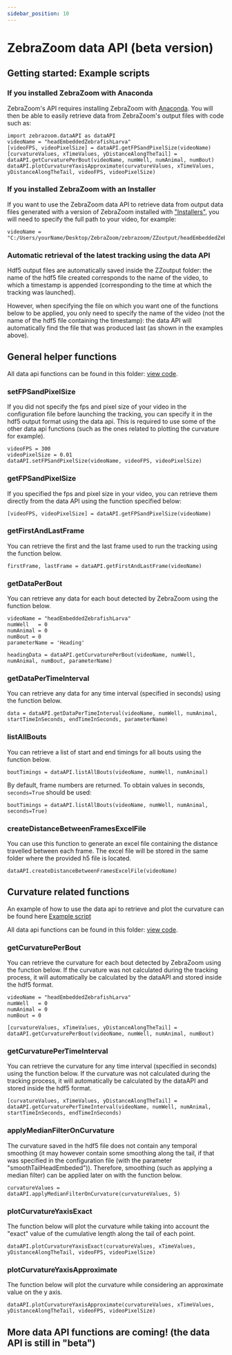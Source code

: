```yaml
---
sidebar_position: 10
---
```


# ZebraZoom data API (beta version)

## Getting started: Example scripts

### If you installed ZebraZoom with Anaconda

ZebraZoom's API requires installing ZebraZoom with [Anaconda](/docs/gettingStarted/installation#general-method). You will then be able to easily retrieve data from ZebraZoom's output files with code such as:

```
import zebrazoom.dataAPI as dataAPI
videoName = "headEmbeddedZebrafishLarva"
[videoFPS, videoPixelSize] = dataAPI.getFPSandPixelSize(videoName)
[curvatureValues, xTimeValues, yDistanceAlongTheTail] = dataAPI.getCurvaturePerBout(videoName, numWell, numAnimal, numBout)
dataAPI.plotCurvatureYaxisApproximate(curvatureValues, xTimeValues, yDistanceAlongTheTail, videoFPS, videoPixelSize)
```

### If you installed ZebraZoom with an Installer

If you want to use the ZebraZoom data API to retrieve data from output data files generated with a version of ZebraZoom installed with ["Installers"](/docs/gettingStarted/installation#using-installers-recommended-method), you will need to specify the full path to your video, for example:

```
videoName = "C:/Users/yourName/Desktop/ZebraZoom/zebrazoom/ZZoutput/headEmbeddedZebrafishLarva"
```

### Automatic retrieval of the latest tracking using the data API

Hdf5 output files are automatically saved inside the ZZoutput folder: the name of the hdf5 file created corresponds to the name of the video, to which a timestamp is appended (corresponding to the time at which the tracking was launched).

However, when specifying the file on which you want one of the functions below to be applied, you only need to specify the name of the video (not the name of the hdf5 file containing the timestamp): the data API will automatically find the file that was produced last (as shown in the examples above).


## General helper functions

All data api functions can be found in this folder: [view code](https://github.com/oliviermirat/ZebraZoom/tree/master/zebrazoom/dataAPI).

### setFPSandPixelSize

If you did not specify the fps and pixel size of your video in the configuration file before launching the tracking, you can specify it in the hdf5 output format using the data api. This is required to use some of the other data api functions (such as the ones related to plotting the curvature for example).

```
videoFPS = 300
videoPixelSize = 0.01
dataAPI.setFPSandPixelSize(videoName, videoFPS, videoPixelSize)
```

### getFPSandPixelSize

If you specified the fps and pixel size in your video, you can retrieve them directly from the data API using the function specified below:

```
[videoFPS, videoPixelSize] = dataAPI.getFPSandPixelSize(videoName)
```

### getFirstAndLastFrame

You can retrieve the first and the last frame used to run the tracking using the function below.

```
firstFrame, lastFrame = dataAPI.getFirstAndLastFrame(videoName)
```

### getDataPerBout

You can retrieve any data for each bout detected by ZebraZoom using the function below.

```
videoName = "headEmbeddedZebrafishLarva"
numWell   = 0
numAnimal = 0
numBout = 0
parameterName = 'Heading'

headingData = dataAPI.getCurvaturePerBout(videoName, numWell, numAnimal, numBout, parameterName)
```

### getDataPerTimeInterval

You can retrieve any data for any time interval (specified in seconds) using the function below.

```
data = dataAPI.getDataPerTimeInterval(videoName, numWell, numAnimal, startTimeInSeconds, endTimeInSeconds, parameterName)
```

### listAllBouts

You can retrieve a list of start and end timings for all bouts using the function below.

```
boutTimings = dataAPI.listAllBouts(videoName, numWell, numAnimal)
```

By default, frame numbers are returned. To obtain values in seconds, `seconds=True` should be used:

```
boutTimings = dataAPI.listAllBouts(videoName, numWell, numAnimal, seconds=True)
```

### createDistanceBetweenFramesExcelFile

You can use this function to generate an excel file containing the distance travelled between each frame. The excel file will be stored in the same folder where the provided h5 file is located.

```
dataAPI.createDistanceBetweenFramesExcelFile(videoName)
```

## Curvature related functions

An example of how to use the data api to retrieve and plot the curvature can be found here [Example script](https://github.com/oliviermirat/ZebraZoom/blob/master/readAndAnalyzeZZoutputWithPython/exampleDataAPI_curvature.py)

All data api functions can be found in this folder: [view code](https://github.com/oliviermirat/ZebraZoom/tree/master/zebrazoom/dataAPI).

### getCurvaturePerBout

You can retrieve the curvature for each bout detected by ZebraZoom using the function below. If the curvature was not calculated during the tracking process, it will automatically be calculated by the dataAPI and stored inside the hdf5 format.

```
videoName = "headEmbeddedZebrafishLarva"
numWell   = 0
numAnimal = 0
numBout = 0

[curvatureValues, xTimeValues, yDistanceAlongTheTail] = dataAPI.getCurvaturePerBout(videoName, numWell, numAnimal, numBout)
```

### getCurvaturePerTimeInterval

You can retrieve the curvature for any time interval (specified in seconds) using the function below. If the curvature was not calculated during the tracking process, it will automatically be calculated by the dataAPI and stored inside the hdf5 format.

```
[curvatureValues, xTimeValues, yDistanceAlongTheTail] = dataAPI.getCurvaturePerTimeInterval(videoName, numWell, numAnimal, startTimeInSeconds, endTimeInSeconds)
```

### applyMedianFilterOnCurvature

The curvature saved in the hdf5 file does not contain any temporal smoothing (it may however contain some smoothing along the tail, if that was specified in the configuration file (with the parameter "smoothTailHeadEmbeded")). Therefore, smoothing (such as applying a median filter) can be applied later on with the function below.

```
curvatureValues = dataAPI.applyMedianFilterOnCurvature(curvatureValues, 5)
```

### plotCurvatureYaxisExact

The function below will plot the curvature while taking into account the "exact" value of the cumulative length along the tail of each point.

```
dataAPI.plotCurvatureYaxisExact(curvatureValues, xTimeValues, yDistanceAlongTheTail, videoFPS, videoPixelSize)
```

### plotCurvatureYaxisApproximate

The function below will plot the curvature while considering an approximate value on the y axis.

```
dataAPI.plotCurvatureYaxisApproximate(curvatureValues, xTimeValues, yDistanceAlongTheTail, videoFPS, videoPixelSize)
```

## More data API functions are coming! (the data API is still in "beta")
